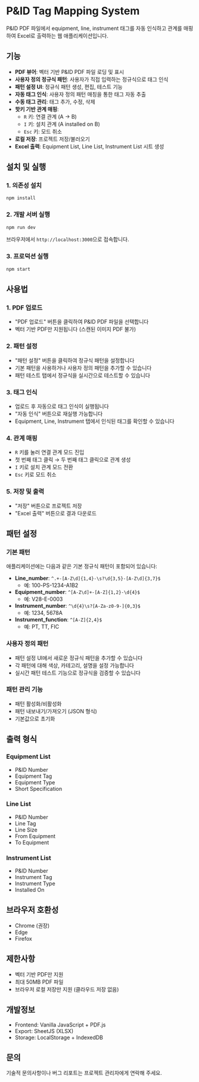 # P&ID Tag Mapping System

P&ID PDF 파일에서 equipment, line, instrument 태그를 자동 인식하고 관계를 매핑하여 Excel로 출력하는 웹 애플리케이션입니다.

## 기능

- **PDF 뷰어**: 벡터 기반 P&ID PDF 파일 로딩 및 표시
- **사용자 정의 정규식 패턴**: 사용자가 직접 입력하는 정규식으로 태그 인식
- **패턴 설정 UI**: 정규식 패턴 생성, 편집, 테스트 기능
- **자동 태그 인식**: 사용자 정의 패턴 매칭을 통한 태그 자동 추출
- **수동 태그 관리**: 태그 추가, 수정, 삭제
- **핫키 기반 관계 매핑**: 
  - `R` 키: 연결 관계 (A → B)
  - `I` 키: 설치 관계 (A installed on B)
  - `Esc` 키: 모드 취소
- **로컬 저장**: 프로젝트 저장/불러오기
- **Excel 출력**: Equipment List, Line List, Instrument List 시트 생성

## 설치 및 실행

### 1. 의존성 설치
```bash
npm install
```

### 2. 개발 서버 실행
```bash
npm run dev
```

브라우저에서 `http://localhost:3000`으로 접속합니다.

### 3. 프로덕션 실행
```bash
npm start
```

## 사용법

### 1. PDF 업로드
- "PDF 업로드" 버튼을 클릭하여 P&ID PDF 파일을 선택합니다
- 벡터 기반 PDF만 지원됩니다 (스캔된 이미지 PDF 불가)

### 2. 패턴 설정
- "패턴 설정" 버튼을 클릭하여 정규식 패턴을 설정합니다
- 기본 패턴을 사용하거나 사용자 정의 패턴을 추가할 수 있습니다
- 패턴 테스트 탭에서 정규식을 실시간으로 테스트할 수 있습니다

### 3. 태그 인식
- 업로드 후 자동으로 태그 인식이 실행됩니다
- "자동 인식" 버튼으로 재실행 가능합니다
- Equipment, Line, Instrument 탭에서 인식된 태그를 확인할 수 있습니다

### 4. 관계 매핑
- `R` 키를 눌러 연결 관계 모드 진입
- 첫 번째 태그 클릭 → 두 번째 태그 클릭으로 관계 생성
- `I` 키로 설치 관계 모드 전환
- `Esc` 키로 모드 취소

### 5. 저장 및 출력
- "저장" 버튼으로 프로젝트 저장
- "Excel 출력" 버튼으로 결과 다운로드

## 패턴 설정

### 기본 패턴
애플리케이션에는 다음과 같은 기본 정규식 패턴이 포함되어 있습니다:

- **Line_number**: `^.+-[A-Z\d]{1,4}-\s?\d{3,5}-[A-Z\d]{3,7}$`
  - 예: 100-PS-1234-A1B2
- **Equipment_number**: `^[A-Z\d]+-[A-Z]{1,2}-\d{4}$`
  - 예: V28-E-0003
- **Instrument_number**: `^\d{4}\s?[A-Za-z0-9-]{0,3}$`
  - 예: 1234, 5678A
- **Instrument_function**: `^[A-Z]{2,4}$`
  - 예: PT, TT, FIC

### 사용자 정의 패턴
- 패턴 설정 UI에서 새로운 정규식 패턴을 추가할 수 있습니다
- 각 패턴에 대해 색상, 카테고리, 설명을 설정 가능합니다
- 실시간 패턴 테스트 기능으로 정규식을 검증할 수 있습니다

### 패턴 관리 기능
- 패턴 활성화/비활성화
- 패턴 내보내기/가져오기 (JSON 형식)
- 기본값으로 초기화

## 출력 형식

### Equipment List
- P&ID Number
- Equipment Tag
- Equipment Type
- Short Specification

### Line List
- P&ID Number
- Line Tag
- Line Size
- From Equipment
- To Equipment

### Instrument List
- P&ID Number
- Instrument Tag
- Instrument Type
- Installed On

## 브라우저 호환성

- Chrome (권장)
- Edge
- Firefox

## 제한사항

- 벡터 기반 PDF만 지원
- 최대 50MB PDF 파일
- 브라우저 로컬 저장만 지원 (클라우드 저장 없음)

## 개발정보

- Frontend: Vanilla JavaScript + PDF.js
- Export: SheetJS (XLSX)
- Storage: LocalStorage + IndexedDB

## 문의

기술적 문의사항이나 버그 리포트는 프로젝트 관리자에게 연락해 주세요.